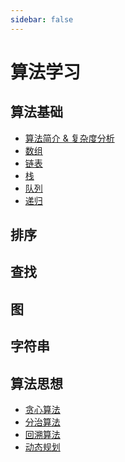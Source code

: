 ```yaml
---
sidebar: false
---
```


# 算法学习

## 算法基础

- [算法简介 & 复杂度分析](./复杂度分析.md)
- [数组](./数组.md)
- [链表](./链表.md)
- [栈](./栈.md)
- [队列](./队列.md)
- [递归]()

## 排序

## 查找

## 图

## 字符串

## 算法思想

- [贪心算法]()
- [分治算法]()
- [回溯算法]()
- [动态规划]()
